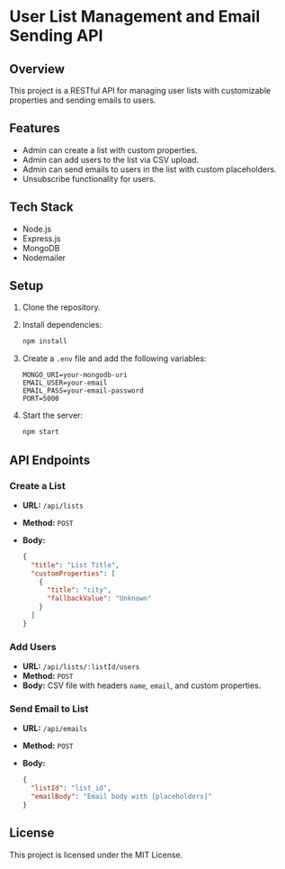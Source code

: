 # User List Management and Email Sending API

## Overview

This project is a RESTful API for managing user lists with customizable properties and sending emails to users.

## Features

- Admin can create a list with custom properties.
- Admin can add users to the list via CSV upload.
- Admin can send emails to users in the list with custom placeholders.
- Unsubscribe functionality for users.

## Tech Stack

- Node.js
- Express.js
- MongoDB
- Nodemailer

## Setup

1. Clone the repository.
2. Install dependencies:

    ```bash
    npm install
    ```

3. Create a `.env` file and add the following variables:

    ```env
    MONGO_URI=your-mongodb-uri
    EMAIL_USER=your-email
    EMAIL_PASS=your-email-password
    PORT=5000
    ```

4. Start the server:

    ```bash
    npm start
    ```

## API Endpoints

### Create a List

- **URL:** `/api/lists`
- **Method:** `POST`
- **Body:** 

    ```json
    {
      "title": "List Title",
      "customProperties": [
        {
          "title": "city",
          "fallbackValue": "Unknown"
        }
      ]
    }
    ```

### Add Users

- **URL:** `/api/lists/:listId/users`
- **Method:** `POST`
- **Body:** CSV file with headers `name`, `email`, and custom properties.

### Send Email to List

- **URL:** `/api/emails`
- **Method:** `POST`
- **Body:**

    ```json
    {
      "listId": "list_id",
      "emailBody": "Email body with [placeholders]"
    }
    ```

## License

This project is licensed under the MIT License.
